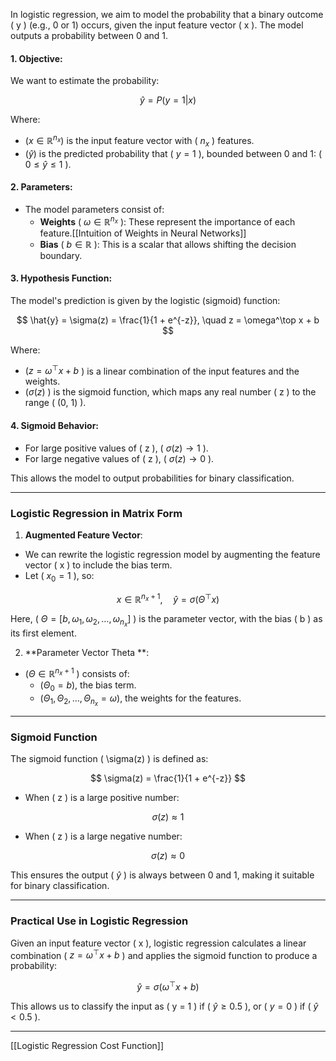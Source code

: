 
In logistic regression, we aim to model the probability that a binary outcome \( y \) (e.g., 0 or 1) occurs, given the input feature vector \( x \). The model outputs a probability between 0 and 1.

#### 1. **Objective**:
We want to estimate the probability:

$$
\hat{y} = P(y = 1 | x)
$$

Where:
- $( x \in \mathbb{R}^{n_x} )$ is the input feature vector with \( $n_x$ \) features.
- $( \hat{y} )$ is the predicted probability that \( $y = 1$ \), bounded between 0 and 1: \( $0 \leq \hat{y} \leq 1$ \).

#### 2. **Parameters**:
- The model parameters consist of:
  - **Weights** \( $\omega \in \mathbb{R}^{n_x}$ \): These represent the importance of each feature.[[Intuition of Weights in Neural Networks]]
  - **Bias** ( $b \in \mathbb{R}$ ): This is a scalar that allows shifting the decision boundary.

#### 3. **Hypothesis Function**:
The model's prediction is given by the logistic (sigmoid) function:

$$
\hat{y} = \sigma(z) = \frac{1}{1 + e^{-z}}, \quad z = \omega^\top x + b
$$

Where:
- $( z = \omega^\top x + b$ \) is a linear combination of the input features and the weights.
- $( \sigma(z)$ ) is the sigmoid function, which maps any real number \( z \) to the range \( (0, 1) \).

#### 4. **Sigmoid Behavior**:
- For large positive values of \( z \), \( $\sigma(z) \to 1$ \).
- For large negative values of ( z ), ( $\sigma(z) \to 0$ ).

This allows the model to output probabilities for binary classification.

---

### Logistic Regression in Matrix Form

1. **Augmented Feature Vector**:
- We can rewrite the logistic regression model by augmenting the feature vector \( x \) to include the bias term. 
- Let \( $x_0 = 1$ \), so:
  
$$
  x \in \mathbb{R}^{n_x + 1}, \quad \hat{y} = \sigma(\Theta^\top x)
$$
  
  Here, \( $\Theta = [b, \omega_1, \omega_2, \dots, \omega_{n_x}]$ \) is the parameter vector, with the bias \( b \) as its first element.

2. **Parameter Vector Theta **:
- $( \Theta \in \mathbb{R}^{n_x + 1}$ ) consists of:
  - $( \Theta_0 = b)$, the bias term.
  - $( \Theta_1, \Theta_2, \dots, \Theta_{n_x} = \omega )$, the weights for the features.

---

### Sigmoid Function

The sigmoid function \( \sigma(z) \) is defined as:

$$
\sigma(z) = \frac{1}{1 + e^{-z}}
$$


- When \( z \) is a large positive number:
  
$$
  \sigma(z) \approx 1
$$
  
- When \( z \) is a large negative number:
  
$$
  \sigma(z) \approx 0
$$
  

This ensures the output ( $\hat{y}$ ) is always between 0 and 1, making it suitable for binary classification.

---

### Practical Use in Logistic Regression

Given an input feature vector \( x \), logistic regression calculates a linear combination \( $z = \omega^\top x + b$ \) and applies the sigmoid function to produce a probability:

$$
\hat{y} = \sigma(\omega^\top x + b)
$$


This allows us to classify the input as ( y = 1 ) if ( $\hat{y} \geq 0.5$ ), or ( $y = 0$ ) if ( $\hat{y} < 0.5$ ).

---
[[Logistic Regression Cost Function]]